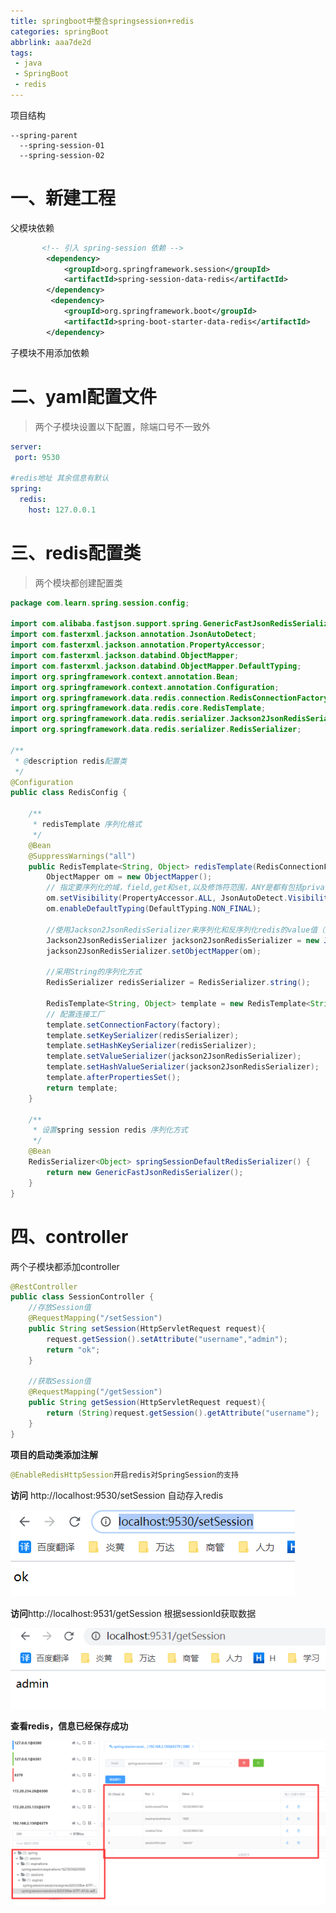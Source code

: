 ```yaml
---
title: springboot中整合springsession+redis
categories: springBoot
abbrlink: aaa7de2d
tags:
 - java
 - SpringBoot
 - redis
---
```






项目结构

```  shell
--spring-parent
  --spring-session-01
  --spring-session-02
```



# 一、新建工程

父模块依赖

```xml
       <!-- 引入 spring-session 依赖 -->
        <dependency>
            <groupId>org.springframework.session</groupId>
            <artifactId>spring-session-data-redis</artifactId>
        </dependency>
         <dependency>
            <groupId>org.springframework.boot</groupId>
            <artifactId>spring-boot-starter-data-redis</artifactId>
        </dependency>
```



子模块不用添加依赖



# 二、yaml配置文件

> 两个子模块设置以下配置，除端口号不一致外

```yaml
server:
 port: 9530

#redis地址 其余信息有默认
spring:
  redis:
    host: 127.0.0.1
```



# 三、redis配置类

> 两个模块都创建配置类

```java
package com.learn.spring.session.config;

import com.alibaba.fastjson.support.spring.GenericFastJsonRedisSerializer;
import com.fasterxml.jackson.annotation.JsonAutoDetect;
import com.fasterxml.jackson.annotation.PropertyAccessor;
import com.fasterxml.jackson.databind.ObjectMapper;
import com.fasterxml.jackson.databind.ObjectMapper.DefaultTyping;
import org.springframework.context.annotation.Bean;
import org.springframework.context.annotation.Configuration;
import org.springframework.data.redis.connection.RedisConnectionFactory;
import org.springframework.data.redis.core.RedisTemplate;
import org.springframework.data.redis.serializer.Jackson2JsonRedisSerializer;
import org.springframework.data.redis.serializer.RedisSerializer;

/**
 * @description redis配置类
 */
@Configuration
public class RedisConfig {

    /**
     * redisTemplate 序列化格式
     */
    @Bean
    @SuppressWarnings("all")
    public RedisTemplate<String, Object> redisTemplate(RedisConnectionFactory factory) {
        ObjectMapper om = new ObjectMapper();
        // 指定要序列化的域，field,get和set,以及修饰符范围，ANY是都有包括private和public
        om.setVisibility(PropertyAccessor.ALL, JsonAutoDetect.Visibility.ANY);
        om.enableDefaultTyping(DefaultTyping.NON_FINAL);

        //使用Jackson2JsonRedisSerializer来序列化和反序列化redis的value值（默认使用JDK的序列化方式）
        Jackson2JsonRedisSerializer jackson2JsonRedisSerializer = new Jackson2JsonRedisSerializer(Object.class);
        jackson2JsonRedisSerializer.setObjectMapper(om);

        //采用String的序列化方式
        RedisSerializer redisSerializer = RedisSerializer.string();

        RedisTemplate<String, Object> template = new RedisTemplate<String, Object>();
        // 配置连接工厂
        template.setConnectionFactory(factory);
        template.setKeySerializer(redisSerializer);
        template.setHashKeySerializer(redisSerializer);
        template.setValueSerializer(jackson2JsonRedisSerializer);
        template.setHashValueSerializer(jackson2JsonRedisSerializer);
        template.afterPropertiesSet();
        return template;
    }

    /**
     * 设置spring session redis 序列化方式
     */
    @Bean
    RedisSerializer<Object> springSessionDefaultRedisSerializer() {
        return new GenericFastJsonRedisSerializer();
    }
}

```



# 四、controller

两个子模块都添加controller

```java
@RestController
public class SessionController {
    //存放Session值
    @RequestMapping("/setSession")
    public String setSession(HttpServletRequest request){
        request.getSession().setAttribute("username","admin");
        return "ok";
    }
 
    //获取Session值
    @RequestMapping("/getSession")
    public String getSession(HttpServletRequest request){
        return (String)request.getSession().getAttribute("username");
    }
}
```

**项目的启动类添加注解**

```java
@EnableRedisHttpSession开启redis对SpringSession的支持
```



**访问** http://localhost:9530/setSession 自动存入redis

![image-20210616171830880](https://raw.githubusercontent.com/prank-xcw/images/master/imgs/image-20210616171830880.png)



**访问**http://localhost:9531/getSession 根据sessionId获取数据

![image-20210616171918225](https://raw.githubusercontent.com/prank-xcw/images/master/imgs/image-20210616171918225.png)



**查看redis，信息已经保存成功**



![image-20210616171750105](https://raw.githubusercontent.com/prank-xcw/images/master/imgs/image-20210616171750105.png)